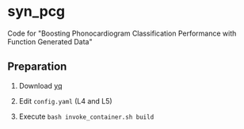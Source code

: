 # syn_pcg
Code for "Boosting Phonocardiogram Classification Performance with Function Generated Data"



## Preparation

1. Download [yq](https://github.com/mikefarah/yq?tab=readme-ov-file)

2. Edit `config.yaml` (L4 and L5)

3. Execute `bash invoke_container.sh build`
